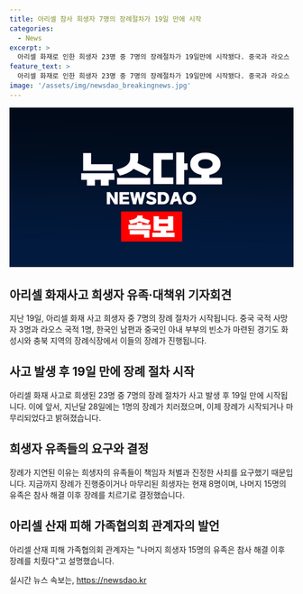 ```yaml
---
title: 아리셀 참사 희생자 7명의 장례절차가 19일 만에 시작
categories:
  - News
excerpt: >
  아리셀 화재로 인한 희생자 23명 중 7명의 장례절차가 19일만에 시작됐다. 중국과 라오스 국적의 부부를 포함한 7명의 빈소가 마련됐고, 지난달 28일 이후 처음으로 장례가 치러졌다. 이에 따라 현재까지 8명의 희생자의 장례가 마무리되거나 진행 중이며, 나머지 15명의 유족은 참사 해결 이후 장례를 치를 예정이라고 밝혔다. 사망자 유족들은 책임자 처벌과 진정한 사죄를 요구하며 장례를 미루고 있었으나, 이제 장례 절차가 시작됨에 따라 사고로 인한 상처를 치유하고자 하는 모습이다. (150자)
feature_text: >
  아리셀 화재로 인한 희생자 23명 중 7명의 장례절차가 19일만에 시작됐다. 중국과 라오스 국적의 부부를 포함한 7명의 빈소가 마련됐고, 지난달 28일 이후 처음으로 장례가 치러졌다. 이에 따라 현재까지 8명의 희생자의 장례가 마무리되거나 진행 중이며, 나머지 15명의 유족은 참사 해결 이후 장례를 치를 예정이라고 밝혔다. 사망자 유족들은 책임자 처벌과 진정한 사죄를 요구하며 장례를 미루고 있었으나, 이제 장례 절차가 시작됨에 따라 사고로 인한 상처를 치유하고자 하는 모습이다. (150자)
image: '/assets/img/newsdao_breakingnews.jpg'
---
```


<p><img src="/assets/img/newsdao_breakingnews.jpg" alt="koreaapp 속보" /></p>

<h2 data-ke-size="size26">아리셀 화재사고 희생자 유족·대책위 기자회견</h2>

<p data-ke-size="size16">지난 19일, 아리셀 화재 사고 희생자 중 7명의 장례 절차가 시작됩니다. 중국 국적 사망자 3명과 라오스 국적 1명, 한국인 남편과 중국인 아내 부부의 빈소가 마련된 경기도 화성시와 충북 지역의 장례식장에서 이들의 장례가 진행됩니다.</p>

<h2 data-ke-size="size26">사고 발생 후 19일 만에 장례 절차 시작</h2>

<p data-ke-size="size16">아리셀 화재 사고로 희생된 23명 중 7명의 장례 절차가 사고 발생 후 19일 만에 시작됩니다. 이에 앞서, 지난달 28일에는 1명의 장례가 치러졌으며, 이제 장례가 시작되거나 마무리되었다고 밝혀졌습니다.</p>

<h2 data-ke-size="size26">희생자 유족들의 요구와 결정</h2>

<p data-ke-size="size16">장례가 지연된 이유는 희생자의 유족들이 책임자 처벌과 진정한 사죄를 요구했기 때문입니다. 지금까지 장례가 진행중이거나 마무리된 희생자는 현재 8명이며, 나머지 15명의 유족은 참사 해결 이후 장례를 치르기로 결정했습니다. </p>

<h2 data-ke-size="size26">아리셀 산재 피해 가족협의회 관계자의 발언</h2>

<p data-ke-size="size16">아리셀 산재 피해 가족협의회 관계자는 "나머지 희생자 15명의 유족은 참사 해결 이후 장례를 치뤘다"고 설명했습니다.</p>
실시간 뉴스 속보는, <a href="https://newsdao.kr" rel="dofollow">https://newsdao.kr</a>


